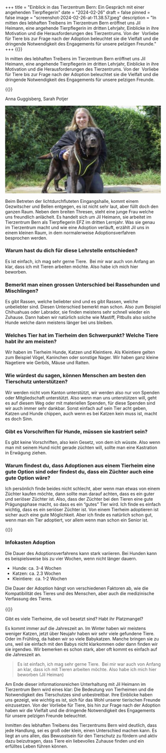+++
title = "Einblick in das Tierzentrum Bern: Ein Gespräch mit einer angehenden Tierpflegerin"
date = "2024-02-26"
draft = false
pinned = false
image = "screenshot-2024-02-26-at-11.38.57.jpeg"
description = "In mitten des lebhaften Treibens im Tierzentrum Bern eröffnet uns Jil Heimann, eine angehende Tierpflegerin im dritten Lehrjahr, Einblicke in ihre Motivation und die Herausforderungen des Tierzentrums. Von der  Vorliebe für Tiere bis zur Frage nach der Adoption beleuchtet sie die Vielfalt und die dringende Notwendigkeit des Engagements für unsere pelzigen Freunde."
+++
{{<lead>}} 

In mitten des lebhaften Treibens im Tierzentrum Bern eröffnet uns Jil Heimann, eine angehende Tierpflegerin im dritten Lehrjahr, Einblicke in ihre Motivation und die Herausforderungen des Tierzentrums. Von der  Vorliebe für Tiere bis zur Frage nach der Adoption beleuchtet sie die Vielfalt und die dringende Notwendigkeit des Engagements für unsere pelzigen Freunde. 

{{</lead>}}

Anna Guggisberg, Sarah Potjer

![Dies ist Jil Heimann. Sie ist im dritten Lernjahr und posiert hier mit einem ihrer Pflegehunde.](screenshot-2024-02-26-at-11.38.57.jpeg)

Beim Betreten der lichtdurchfluteten Eingangshalle, kommt einem Gezwitscher und Bellen entgegen, es ist nicht sehr laut, aber füllt doch den ganzen Raum. Neben dem breiten Thresen, steht eine junge Frau welche uns freundlich anlächelt. Es handelt sich um Jil Heimann, sie arbeitet im Tierzentrum Bern als Tierpflegerin EFZ im dritten Lernjahr. Was sie genau im Tierzentrum macht und wie eine Adoption verläuft, erzählt Jil uns in einem kleinen Raum, in dem normalerweise Adoptionsverfahren besprochen werden.   

### Warum hast du dich für diese Lehrstelle entschieden?

Es ist einfach, ich mag sehr gerne Tiere.  Bei mir war auch von Anfang an klar, dass ich mit Tieren arbeiten möchte. Also habe ich mich hier beworben. 

### Bemerkt man einen grossen Unterschied bei Rassehunden und Mischlingen?

Es gibt Rassen, welche beliebter sind und es gibt Rassen, welche unbeliebter sind. Diesen Unterschied bemerkt man schon. Also zum Beispiel Chihuahuas oder Labrador, sie finden meistens sehr schnell wieder ein Zuhause. Dann haben wir natürlich solche wie Mastiff, Pitbulls also solche Hunde welche dann meistens länger bei uns bleiben. 

### Welches Tier hat im Tierheim den Schwerpunkt? Welche Tiere habt ihr am meisten?

Wir haben im Tierheim Hunde, Katzen und Kleintiere. Als Kleintiere gelten zum Beispiel Vögel, Kaninchen oder sonstige Nager. Wir haben ganz kleine Nagetiere wie Gerbils, Mäuse und Ratten. 

### Wie würdest du sagen, können Menschen am besten den Tierschutz unterstützen?

Wir werden nicht vom Kanton unterstützt, wir werden also nur von Spenden oder Mitgliedschaft unterstützt. Also wenn man uns unterstützen will, geht es auf diesem Weg oder mit materiellen Spenden, für diese Spenden sind wir auch immer sehr dankbar. Sonst einfach auf sein Tier acht geben, Katzen und Hunde chippen, auch wenn es bei Katzen kein muss ist, macht es doch Sinn.   

### Gibt es Vorschriften für Hunde, müssen sie kastriert sein?

Es gibt keine Vorschriften, also kein Gesetz, von dem ich wüsste. Also wenn man mit seinem Hund nicht gerade züchten will, sollte man eine Kastration in Erwägung ziehen.  

### Warum findest du, dass Adoptionen aus einem Tierheim eine gute Option sind oder findest du, dass ein Züchter auch eine gute Option wäre?

Ich persönlich finde beides nicht schlecht, aber wenn man etwas von einem Züchter kaufen möchte, dann sollte man darauf achten, dass es ein guter und seriöser Züchter ist. Also, dass der Züchter bei den Tieren eine gute Prägungsphase macht, so dass es ein “gutes” Tier wird. Ich finde es einfach wichtig, dass es ein seriöser Züchter ist. Von einem Tierheim adoptieren ist sicher auch eine gute Möglichkeit. Aber ich finde es natürlich schon gut, wenn man ein Tier adoptiert, vor allem wenn man schon ein Senior ist.

{{<box>}}

### Infokasten Adoption 

Die Dauer des Adoptionsverfahrens kann stark variieren. Bei Hunden kann es beispielsweise bis zu vier Wochen, wenn nicht länger dauern.

* Hunde: ca. 3-4 Wochen 
* Katzen: ca. 2.3 Wochen 
* Kleintiere:  ca. 1-2 Wochen

Die Dauer der Adoption hängt von verschiedenen Faktoren ab, wie die Kompatibilität des Tieres und des Menschen, aber auch die medizinische Verfassung des Tieres.\
\
{{</box>}}

Gibt es viele Tierheime, die voll besetzt sind? Habt ihr Platzmangel?

Es kommt immer auf die Jahreszeit an. Im Winter haben wir meistens weniger Katzen, jetzt über Neujahr haben wir sehr viele gefundene Tiere. Oder im Frühling, da haben wir so viele Babykatzen. Manche bringen sie zu uns, weil sie einfach mit den Babys nicht klarkommen oder dann finden wir sie irgendwo. Wir bemerken es schon stark, aber oft kommt es einfach auf die Jahreszeit an.

> Es ist einfach, ich mag sehr gerne Tiere.  Bei mir war auch von Anfang an klar, dass ich mit Tieren arbeiten möchte. Also habe ich mich hier beworben (Jil Heiman)

Am Ende dieser informationsreichen Unterhaltung mit Jil Heimann im Tierzentrum Bern wird eines klar: Die Bedeutung von Tierheimen und die Notwendigkeit des Tierschutzes sind unbestreitbar. Ihre Einblicke haben uns gezeigt, wie wichtig es ist, sich für das Wohl unserer tierischen Freunde einzusetzen. Von der Vorliebe für Tiere, bis hin zur Frage nach der Adoption haben wir die Vielfalt und die dringende Notwendigkeit des Engagements für unsere pelzigen Freunde beleuchtet. 

Inmitten des lebhaften Treibens des Tierzentrums Bern wird deutlich, dass jede Handlung, sei es groß oder klein, einen Unterschied machen kann. Es liegt an uns allen, das Bewusstsein für den Tierschutz zu fördern und aktiv dazu beizutragen, dass Tiere ein liebevolles Zuhause finden und ein erfülltes Leben führen können.